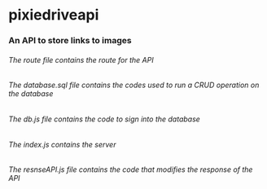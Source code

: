 # pixiedriveapi


### An API to store links to images

###### The route file contains the route for the API
###### The database.sql file contains the codes used to run a CRUD operation on the database
###### The db.js file contains the code to sign into the database
###### The index.js contains the server
###### The resnseAPI.js file contains the code that modifies the response of the API
